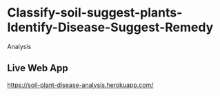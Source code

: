 # Classify-soil-suggest-plants-Identify-Disease-Suggest-Remedy

Analysis

## Live Web App

https://soil-plant-disease-analysis.herokuapp.com/

